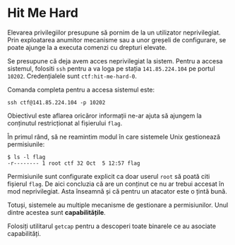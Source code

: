 # Hit Me Hard

Elevarea privilegiilor presupune să pornim de la un utilizator neprivilegiat.
Prin exploatarea anumitor mecanisme sau a unor greșeli de configurare, se poate ajunge la a executa comenzi cu drepturi elevate.

Se presupune că deja avem acces neprivilegiat la sistem.
Pentru a accesa sistemul, folositi `ssh` pentru a va loga pe stația `141.85.224.104` pe portul `10202`.
Credențialele sunt `ctf:hit-me-hard-0`.

Comanda completa pentru a accesa sistemul este:

```
ssh ctf@141.85.224.104 -p 10202
```

Obiectivul este aflarea oricăror informații ne-ar ajuta să ajungem la conținutul restricționat al fișierului `flag`.

În primul rând, să ne reamintim modul în care sistemele Unix gestionează permisiunile:

```
$ ls -l flag
-r-------- 1 root ctf 32 Oct  5 12:57 flag
```

Permisiunile sunt configurate explicit ca doar userul `root` să poată citi fișierul `flag`.
De aici concluzia că are un conținut ce nu ar trebui accesat în mod neprivilegiat.
Asta înseamnă și că pentru un atacator este o țintă bună.

Totuși, sistemele au multiple mecanisme de gestionare a permisiunilor.
Unul dintre acestea sunt **capabilitățile**.

Folosiți utilitarul `getcap` pentru a descoperi toate binarele ce au asociate capabilități.
